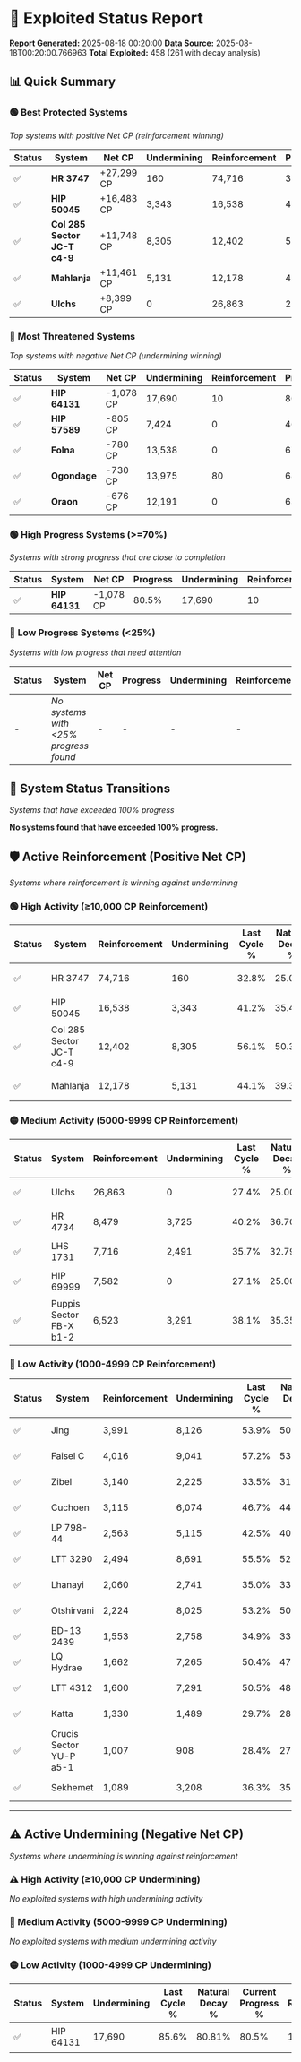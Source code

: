 # 🌟 Exploited Status Report

**Report Generated:** 2025-08-18 00:20:00
**Data Source:** 2025-08-18T00:20:00.766963
**Total Exploited:** 458 (261 with decay analysis)

## 📊 Quick Summary

### 🟢 **Best Protected Systems**
*Top systems with positive Net CP (reinforcement winning)*

| Status | System | Net CP | Undermining | Reinforcement | Progress |
|--------|--------|--------|-------------|---------------|----------|
| ✅ | **HR 3747** | +27,299 CP | 160 | 74,716 | 32.8% |
| ✅ | **HIP 50045** | +16,483 CP | 3,343 | 16,538 | 40.2% |
| ✅ | **Col 285 Sector JC-T c4-9** | +11,748 CP | 8,305 | 12,402 | 53.7% |
| ✅ | **Mahlanja** | +11,461 CP | 5,131 | 12,178 | 42.6% |
| ✅ | **Ulchs** | +8,399 CP | 0 | 26,863 | 27.4% |

### 🔴 **Most Threatened Systems**
*Top systems with negative Net CP (undermining winning)*

| Status | System | Net CP | Undermining | Reinforcement | Progress |
|--------|--------|--------|-------------|---------------|----------|
| ✅ | **HIP 64131** | -1,078 CP | 17,690 | 10 | 80.5% |
| ✅ | **HIP 57589** | -805 CP | 7,424 | 0 | 46.6% |
| ✅ | **Folna** | -780 CP | 13,538 | 0 | 67.5% |
| ✅ | **Ogondage** | -730 CP | 13,975 | 80 | 68.9% |
| ✅ | **Oraon** | -676 CP | 12,191 | 0 | 63.3% |

### 🟢 **High Progress Systems (>=70%)**
*Systems with strong progress that are close to completion*

| Status | System | Net CP | Progress | Undermining | Reinforcement |
|--------|--------|--------|----------|-------------|---------------|
| ✅ | **HIP 64131** | -1,078 CP | 80.5% | 17,690 | 10 |

### 🔴 **Low Progress Systems (<25%)**
*Systems with low progress that need attention*

| Status | System | Net CP | Progress | Undermining | Reinforcement |
|--------|--------|--------|----------|-------------|---------------|
| - | *No systems with <25% progress found* | - | - | - | - |
## 🔄 System Status Transitions
*Systems that have exceeded 100% progress*

**No systems found that have exceeded 100% progress.**

## 🛡️ Active Reinforcement (Positive Net CP)
*Systems where reinforcement is winning against undermining*

### 🟢 High Activity (≥10,000 CP Reinforcement)

| Status | System | Reinforcement | Undermining | Last Cycle % | Natural Decay % | Current Progress % | Current CP | Net CP | Activity |
|--------|--------|---------------|-------------|--------------|-----------------|-------------------|------------|--------|----------|
| ✅ | HR 3747 | 74,716 | 160 | 32.8% | 25.00% | 32.8% | 114,799 | +27,299 | 🟢 High Reinforcement |
| ✅ | HIP 50045 | 16,538 | 3,343 | 41.2% | 35.49% | 40.2% | 140,700 | +16,483 | 🟢 High Reinforcement |
| ✅ | Col 285 Sector JC-T c4-9 | 12,402 | 8,305 | 56.1% | 50.34% | 53.7% | 187,950 | +11,748 | 🟢 High Reinforcement |
| ✅ | Mahlanja | 12,178 | 5,131 | 44.1% | 39.33% | 42.6% | 149,100 | +11,461 | 🟢 High Reinforcement |

### 🟡 Medium Activity (5000-9999 CP Reinforcement)

| Status | System | Reinforcement | Undermining | Last Cycle % | Natural Decay % | Current Progress % | Current CP | Net CP | Activity |
|--------|--------|---------------|-------------|--------------|-----------------|-------------------|------------|--------|----------|
| ✅ | Ulchs | 26,863 | 0 | 27.4% | 25.00% | 27.4% | 95,899 | +8,399 | 🟡 Medium Reinforcement |
| ✅ | HR 4734 | 8,479 | 3,725 | 40.2% | 36.70% | 39.1% | 136,850 | +8,397 | 🟡 Medium Reinforcement |
| ✅ | LHS 1731 | 7,716 | 2,491 | 35.7% | 32.79% | 35.0% | 122,499 | +7,720 | 🟡 Medium Reinforcement |
| ✅ | HIP 69999 | 7,582 | 0 | 27.1% | 25.00% | 27.1% | 94,850 | +7,350 | 🟡 Medium Reinforcement |
| ✅ | Puppis Sector FB-X b1-2 | 6,523 | 3,291 | 38.1% | 35.35% | 37.2% | 130,200 | +6,478 | 🟡 Medium Reinforcement |

### 🔴 Low Activity (1000-4999 CP Reinforcement)

| Status | System | Reinforcement | Undermining | Last Cycle % | Natural Decay % | Current Progress % | Current CP | Net CP | Activity |
|--------|--------|---------------|-------------|--------------|-----------------|-------------------|------------|--------|----------|
| ✅ | Jing | 3,991 | 8,126 | 53.9% | 50.58% | 51.6% | 180,600 | +3,585 | 🔵 Low Reinforcement |
| ✅ | Faisel C | 4,016 | 9,041 | 57.2% | 53.58% | 54.6% | 191,100 | +3,577 | 🔵 Low Reinforcement |
| ✅ | Zibel | 3,140 | 2,225 | 33.5% | 31.99% | 32.9% | 115,149 | +3,175 | 🔵 Low Reinforcement |
| ✅ | Cuchoen | 3,115 | 6,074 | 46.7% | 44.18% | 45.0% | 157,500 | +2,881 | 🔵 Low Reinforcement |
| ✅ | LP 798-44 | 2,563 | 5,115 | 42.5% | 40.38% | 41.0% | 143,500 | +2,172 | 🔵 Low Reinforcement |
| ✅ | LTT 3290 | 2,494 | 8,691 | 55.5% | 52.41% | 53.0% | 185,500 | +2,062 | 🔵 Low Reinforcement |
| ✅ | Lhanayi | 2,060 | 2,741 | 35.0% | 33.61% | 34.2% | 119,700 | +2,055 | 🔵 Low Reinforcement |
| ✅ | Otshirvani | 2,224 | 8,025 | 53.2% | 50.37% | 50.9% | 178,150 | +1,858 | 🔵 Low Reinforcement |
| ✅ | BD-13 2439 | 1,553 | 2,758 | 34.9% | 33.66% | 34.1% | 119,350 | +1,544 | 🔵 Low Reinforcement |
| ✅ | LQ Hydrae | 1,662 | 7,265 | 50.4% | 47.92% | 48.3% | 169,050 | +1,336 | 🔵 Low Reinforcement |
| ✅ | LTT 4312 | 1,600 | 7,291 | 50.5% | 48.03% | 48.4% | 169,400 | +1,282 | 🔵 Low Reinforcement |
| ✅ | Katta | 1,330 | 1,489 | 29.7% | 28.95% | 29.3% | 102,550 | +1,208 | 🔵 Low Reinforcement |
| ✅ | Crucis Sector YU-P a5-1 | 1,007 | 908 | 28.4% | 27.78% | 28.1% | 98,350 | +1,121 | 🔵 Low Reinforcement |
| ✅ | Sekhemet | 1,089 | 3,208 | 36.3% | 35.10% | 35.4% | 123,900 | +1,054 | 🔵 Low Reinforcement |


---

## ⚠️ Active Undermining (Negative Net CP)
*Systems where undermining is winning against reinforcement*

### ⚠️ High Activity (≥10,000 CP Undermining)

*No exploited systems with high undermining activity*

### 🔶 Medium Activity (5000-9999 CP Undermining)

*No exploited systems with medium undermining activity*

### 🟡 Low Activity (1000-4999 CP Undermining)

| Status | System | Undermining | Last Cycle % | Natural Decay % | Current Progress % | Reinforcement | Current CP | Net CP | Activity |
|--------|--------|-------------|--------------|-----------------|-------------------|---------------|------------|--------|----------|
| ✅ | HIP 64131 | 17,690 | 85.6% | 80.81% | 80.5% | 10 | 281,750 | -1,078 | 🟡 Low Undermining |
